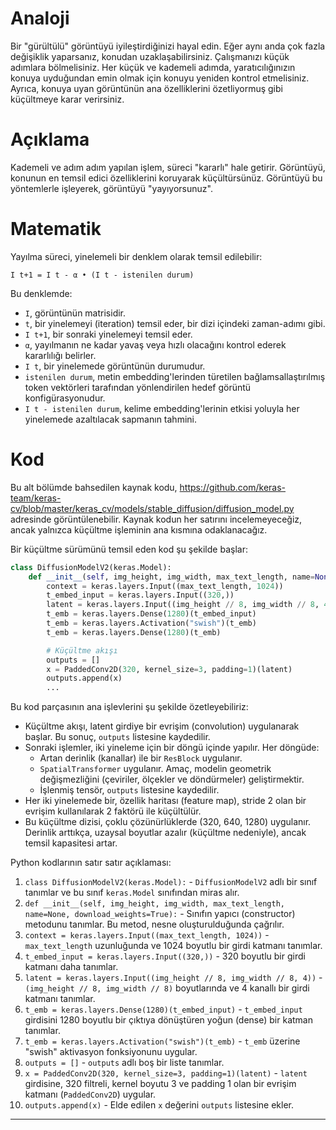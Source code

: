 # Analoji
Bir "gürültülü" görüntüyü iyileştirdiğinizi hayal edin. Eğer aynı anda çok fazla değişiklik yaparsanız, konudan uzaklaşabilirsiniz. Çalışmanızı küçük adımlara bölmelisiniz. Her küçük ve kademeli adımda, yaratıcılığınızın konuya uyduğundan emin olmak için konuyu yeniden kontrol etmelisiniz. Ayrıca, konuya uyan görüntünün ana özelliklerini özetliyormuş gibi küçültmeye karar verirsiniz.

# Açıklama
Kademeli ve adım adım yapılan işlem, süreci "kararlı" hale getirir. Görüntüyü, konunun en temsil edici özelliklerini koruyarak küçültürsünüz. Görüntüyü bu yöntemlerle işleyerek, görüntüyü "yayıyorsunuz".

# Matematik
Yayılma süreci, yinelemeli bir denklem olarak temsil edilebilir:
```
I t+1 = I t - α • (I t - istenilen durum)
```
Bu denklemde:
- `I`, görüntünün matrisidir.
- `t`, bir yinelemeyi (iteration) temsil eder, bir dizi içindeki zaman-adımı gibi.
- `I t+1`, bir sonraki yinelemeyi temsil eder.
- `α`, yayılmanın ne kadar yavaş veya hızlı olacağını kontrol ederek kararlılığı belirler.
- `I t`, bir yinelemede görüntünün durumudur.
- `istenilen durum`, metin embedding'lerinden türetilen bağlamsallaştırılmış token vektörleri tarafından yönlendirilen hedef görüntü konfigürasyonudur.
- `I t - istenilen durum`, kelime embedding'lerinin etkisi yoluyla her yinelemede azaltılacak sapmanın tahmini.

# Kod
Bu alt bölümde bahsedilen kaynak kodu, https://github.com/keras-team/keras-cv/blob/master/keras_cv/models/stable_diffusion/diffusion_model.py adresinde görüntülenebilir. Kaynak kodun her satırını incelemeyeceğiz, ancak yalnızca küçültme işleminin ana kısmına odaklanacağız.

Bir küçültme sürümünü temsil eden kod şu şekilde başlar:
```python
class DiffusionModelV2(keras.Model):
    def __init__(self, img_height, img_width, max_text_length, name=None, download_weights=True):
        context = keras.layers.Input((max_text_length, 1024))
        t_embed_input = keras.layers.Input((320,))
        latent = keras.layers.Input((img_height // 8, img_width // 8, 4))
        t_emb = keras.layers.Dense(1280)(t_embed_input)
        t_emb = keras.layers.Activation("swish")(t_emb)
        t_emb = keras.layers.Dense(1280)(t_emb)

        # Küçültme akışı
        outputs = []
        x = PaddedConv2D(320, kernel_size=3, padding=1)(latent)
        outputs.append(x)
        ...
```
Bu kod parçasının ana işlevlerini şu şekilde özetleyebiliriz:
- Küçültme akışı, latent girdiye bir evrişim (convolution) uygulanarak başlar. Bu sonuç, `outputs` listesine kaydedilir.
- Sonraki işlemler, iki yineleme için bir döngü içinde yapılır. Her döngüde:
  - Artan derinlik (kanallar) ile bir `ResBlock` uygulanır.
  - `SpatialTransformer` uygulanır. Amaç, modelin geometrik değişmezliğini (çeviriler, ölçekler ve döndürmeler) geliştirmektir.
  - İşlenmiş tensör, `outputs` listesine kaydedilir.
- Her iki yinelemede bir, özellik haritası (feature map), stride 2 olan bir evrişim kullanılarak 2 faktörü ile küçültülür.
- Bu küçültme dizisi, çoklu çözünürlüklerde (320, 640, 1280) uygulanır. Derinlik arttıkça, uzaysal boyutlar azalır (küçültme nedeniyle), ancak temsil kapasitesi artar.

Python kodlarının satır satır açıklaması:

1. `class DiffusionModelV2(keras.Model):` - `DiffusionModelV2` adlı bir sınıf tanımlar ve bu sınıf `keras.Model` sınıfından miras alır.
2. `def __init__(self, img_height, img_width, max_text_length, name=None, download_weights=True):` - Sınıfın yapıcı (constructor) metodunu tanımlar. Bu metod, nesne oluşturulduğunda çağrılır.
3. `context = keras.layers.Input((max_text_length, 1024))` - `max_text_length` uzunluğunda ve 1024 boyutlu bir girdi katmanı tanımlar.
4. `t_embed_input = keras.layers.Input((320,))` - 320 boyutlu bir girdi katmanı daha tanımlar.
5. `latent = keras.layers.Input((img_height // 8, img_width // 8, 4))` - `(img_height // 8, img_width // 8)` boyutlarında ve 4 kanallı bir girdi katmanı tanımlar.
6. `t_emb = keras.layers.Dense(1280)(t_embed_input)` - `t_embed_input` girdisini 1280 boyutlu bir çıktıya dönüştüren yoğun (dense) bir katman tanımlar.
7. `t_emb = keras.layers.Activation("swish")(t_emb)` - `t_emb` üzerine "swish" aktivasyon fonksiyonunu uygular.
8. `outputs = []` - `outputs` adlı boş bir liste tanımlar.
9. `x = PaddedConv2D(320, kernel_size=3, padding=1)(latent)` - `latent` girdisine, 320 filtreli, kernel boyutu 3 ve padding 1 olan bir evrişim katmanı (`PaddedConv2D`) uygular.
10. `outputs.append(x)` - Elde edilen `x` değerini `outputs` listesine ekler.

---

